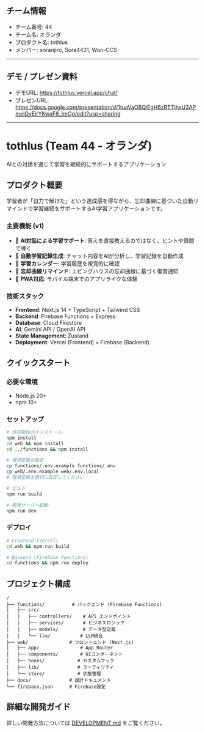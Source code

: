 ## チーム情報
- チーム番号: 44
- チーム名: オランダ
- プロダクト名: tothlus
- メンバー: soranjiro, Sora4431, Won-CCS

---

## デモ / プレゼン資料
- デモURL: https://tothlus.vercel.app/chat/
- プレゼンURL: https://docs.google.com/presentation/d/1tuaVaOBQiEgH6zRTTIhsU3APmeiQyEirYKwaF8_ImOg/edit?usp=sharing


---


# tothlus (Team 44 - オランダ)

AIとの対話を通じて学習を継続的にサポートするアプリケーション

## プロダクト概要

学習者が「自力で解けた」という達成感を得ながら、忘却曲線に基づいた自動リマインドで学習継続をサポートするAI学習アプリケーションです。

### 主要機能 (v1)

- 🤖 **AI対話による学習サポート**: 答えを直接教えるのではなく、ヒントや質問で導く
- 📝 **自動学習記録生成**: チャット内容をAIが分析し、学習記録を自動作成
- 📅 **学習カレンダー**: 学習履歴を視覚的に確認
- 🔔 **忘却曲線リマインド**: エビングハウスの忘却曲線に基づく復習通知
- 📱 **PWA対応**: モバイル端末でのアプリライクな体験

### 技術スタック

- **Frontend**: Next.js 14 + TypeScript + Tailwind CSS
- **Backend**: Firebase Functions + Express
- **Database**: Cloud Firestore
- **AI**: Gemini API / OpenAI API
- **State Management**: Zustand
- **Deployment**: Vercel (Frontend) + Firebase (Backend)

## クイックスタート

### 必要な環境
- Node.js 20+
- npm 10+

### セットアップ
```bash
# 依存関係のインストール
npm install
cd web && npm install
cd ../functions && npm install

# 環境変数の設定
cp functions/.env.example functions/.env
cp web/.env.example web/.env.local
# 環境変数を適切に設定してください

# ビルド
npm run build

# 開発サーバー起動
npm run dev
```

### デプロイ
```bash
# Frontend (Vercel)
cd web && npm run build

# Backend (Firebase Functions)
cd functions && npm run deploy
```

## プロジェクト構成

```
/
├── functions/          # バックエンド (Firebase Functions)
│   ├── src/
│   │   ├── controllers/    # API エンドポイント
│   │   ├── services/       # ビジネスロジック
│   │   ├── models/         # データ型定義
│   │   └── llm/           # LLM統合
├── web/               # フロントエンド (Next.js)
│   ├── app/               # App Router
│   ├── components/        # UIコンポーネント
│   ├── hooks/            # カスタムフック
│   ├── lib/              # ユーティリティ
│   └── store/            # 状態管理
├── docs/              # 設計ドキュメント
└── firebase.json      # Firebase設定
```

## 詳細な開発ガイド

詳しい開発方法については [DEVELOPMENT.md](./DEVELOPMENT.md) をご覧ください。

